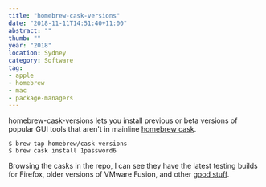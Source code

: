 ```yaml
---
title: "homebrew-cask-versions"
date: "2018-11-11T14:51:40+11:00"
abstract: ""
thumb: ""
year: "2018"
location: Sydney
category: Software
tag:
- apple
- homebrew
- mac
- package-managers
---
```

homebrew-cask-versions lets you install previous or beta versions of popular GUI tools that aren't in mainline [homebrew cask].

    $ brew tap homebrew/cask-versions
    $ brew cask install 1password6

Browsing the casks in the repo, I can see they have the latest testing builds for Firefox, older versions of VMware Fusion, and other [good stuff].

[homebrew cask]: http://caskroom.io/
[good stuff]: https://github.com/Homebrew/homebrew-cask-versions/tree/master/Casks

